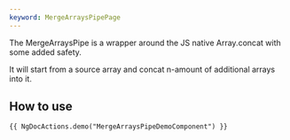 ```yaml
---
keyword: MergeArraysPipePage
---
```


The MergeArraysPipe is a wrapper around the JS native Array.concat with some added safety.

It will start from a source array and concat n-amount of additional arrays into it.

## How to use

    {{ NgDocActions.demo("MergeArraysPipeDemoComponent") }}
